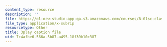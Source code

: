 ```yaml
---
content_type: resource
description: ''
file: https://ol-ocw-studio-app-qa.s3.amazonaws.com/courses/8-01sc-classical-mechanics-fall-2016/7c4afbe6566a5b87a49518f39b10c387_Cslq_ZYdYwE.vtt
file_type: application/x-subrip
resourcetype: Other
title: 3play caption file
uid: 7c4afbe6-566a-5b87-a495-18f39b10c387
---
```

